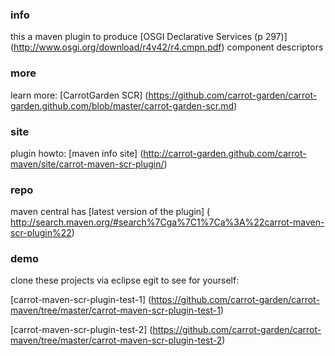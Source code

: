 ### info

this a maven plugin to produce 
[OSGI Declarative Services (p 297)]
(http://www.osgi.org/download/r4v42/r4.cmpn.pdf)
component descriptors

### more

learn more:
[CarrotGarden SCR]
(https://github.com/carrot-garden/carrot-garden.github.com/blob/master/carrot-garden-scr.md)

### site

plugin howto:
[maven info site]
(http://carrot-garden.github.com/carrot-maven/site/carrot-maven-scr-plugin/)

### repo

maven central has
[latest version of the plugin]
( http://search.maven.org/#search%7Cga%7C1%7Ca%3A%22carrot-maven-scr-plugin%22)

### demo

clone these projects via eclipse egit to see for yourself:

[carrot-maven-scr-plugin-test-1]
(https://github.com/carrot-garden/carrot-maven/tree/master/carrot-maven-scr-plugin-test-1)

[carrot-maven-scr-plugin-test-2]
(https://github.com/carrot-garden/carrot-maven/tree/master/carrot-maven-scr-plugin-test-2)
